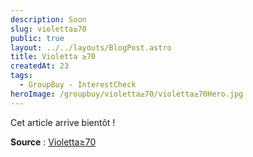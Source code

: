 ```yaml
---
description: Soon
slug: violetta≥70
public: true
layout: ../../layouts/BlogPost.astro
title: Violetta ≥70
createdAt: 23
tags:
  - GroupBuy - InterestCheck
heroImage: /groupbuy/violetta≥70/violetta≥70Hero.jpg
---
```


Cet article arrive bientôt !

**Source** : [Violetta≥70](https://geekhack.org/index.php?topic=119713.0)